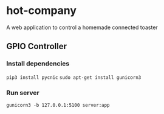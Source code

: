 # hot-company
A web application to control a homemade connected toaster

## GPIO Controller

### Install dependencies
`pip3 install pycnic`
`sudo apt-get install gunicorn3`

### Run server

`gunicorn3 -b 127.0.0.1:5100 server:app`
